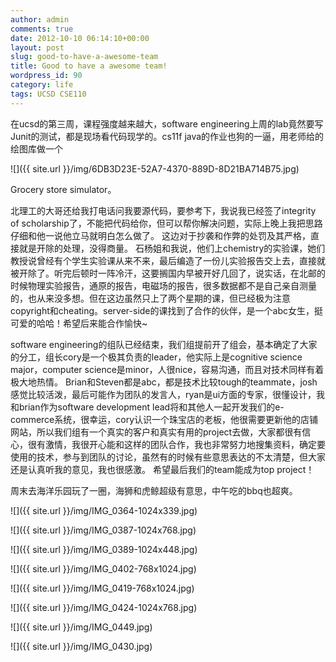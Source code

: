 ```yaml
---
author: admin
comments: true
date: 2012-10-10 06:14:10+00:00
layout: post
slug: good-to-have-a-awesome-team
title: Good to have a awesome team!
wordpress_id: 90
category: life
tags: UCSD CSE110
---
```


在ucsd的第三周，课程强度越来越大，software engineering上周的lab竟然要写Junit的测试，都是现场看代码现学的。cs11f java的作业也狗的一逼，用老师给的绘图库做一个

![]({{ site.url }}/img/6DB3D23E-52A7-4370-889D-8D21BA714B75.jpg)


Grocery store simulator。

北理工的大哥还给我打电话问我要源代码，要参考下，我说我已经签了integrity of scholarship了，不能把代码给你，但可以帮你解决问题，实际上晚上我把思路仔细和他一说他立马就明白怎么做了。 这边对于抄袭和作弊的处罚及其严格，直接就是开除的处理，没得商量。 石杨姐和我说，他们上chemistry的实验课，她们教授说曾经有个学生实验课从来不来，最后编造了一份儿实验报告交上去，直接就被开除了。听完后顿时一阵冷汗，这要搁国内早被开好几回了，说实话，在北邮的时候物理实验报告，通原的报告，电磁场的报告，很多数据都不是自己亲自测量的，也从来没多想。但在这边虽然只上了两个星期的课，但已经极为注意copyright和cheating。server-side的课找到了合作的伙伴，是一个abc女生，挺可爱的哈哈！希望后来能合作愉快~

software engineering的组队已经结束，我们组提前开了组会，基本确定了大家的分工，组长cory是一个极其负责的leader，他实际上是cognitive science major，computer science是minor，人很nice，容易沟通，而且对技术同样有着极大地热情。 Brian和Steven都是abc，都是技术比较tough的teammate，josh感觉比较活泼，最后可能作为团队的发言人，ryan是ui方面的专家，很懂设计，我和brian作为software development lead将和其他人一起开发我们的e-commerce系统，很幸运，cory认识一个珠宝店的老板，他很需要更新他的店铺网站，所以我们组有一个真实的客户和真实有用的project去做，大家都很有信心，很有激情，我很开心能和这样的团队合作，我也非常努力地搜集资料，确定要使用的技术，参与到团队的讨论，虽然有的时候有些意思表达的不太清楚，但大家还是认真听我的意见，我也很感激。 希望最后我们的team能成为top project！

周末去海洋乐园玩了一圈，海狮和虎鲸超级有意思，中午吃的bbq也超爽。

![]({{ site.url }}/img/IMG_0364-1024x339.jpg)

![]({{ site.url }}/img/IMG_0387-1024x768.jpg)

![]({{ site.url }}/img/IMG_0389-1024x448.jpg)

![]({{ site.url }}/img/IMG_0402-768x1024.jpg)

![]({{ site.url }}/img/IMG_0419-768x1024.jpg)

![]({{ site.url }}/img/IMG_0424-1024x768.jpg)

![]({{ site.url }}/img/IMG_0449.jpg)

![]({{ site.url }}/img/IMG_0430.jpg)

